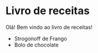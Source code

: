 # Livro de receitas

Olá! Bem vindo ao livro de receitas!

- Strogonoff de Frango
- Bolo de chocolate
